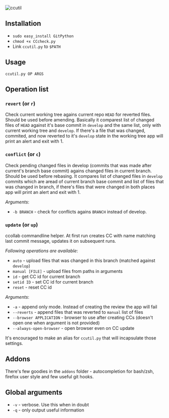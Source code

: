 
![ccutil](https://raw.githubusercontent.com/ShadowPrince/ccutil/master/addons/screenshots/ccutil.png)

## Installation

* `sudo easy_install GitPython`
* `chmod +x CCcheck.py`
* Link `ccutil.py` to `$PATH`

## Usage

`ccutil.py OP ARGS`

## Operation list

### `revert` (or `r`)
Check current working tree agains current repo `HEAD` for reverted files. Should be used before amending.
Basically it comparest list of changed files of `HEAD` against it's base commit in `develop` and the same list, only with current working tree and `develop`. If there's a file that was changed, commited, and now reverted to it's `develop` state in the working tree app will print an alert and exit with 1.

### `conflict` (or `c`)
Check pending changed files in develop (commits that was made after current's branch base commit) agains changed files in current branch. Should be used before rebasing.
It compares list of changed files in `develop` commits which are aread of current branch base commit and list of files that was changed in branch, if there's files that were changed in both places app will print an alert and exit with 1.

_Arguments_:

* `-b BRANCH` - check for conflicts agains `BRANCH` instead of develop.

### `update` (or `up`)
ccollab commandline helper. At first run creates CC with name matching last commit message, updates it on subsequent runs.

_Following operations are available_:

* `auto` - upload files that was changed in this branch (matched against `develop`)
* `manual [FILE]` - upload files from paths in arguments
* `id` - get CC id for current branch
* `setid ID` - set CC id for current branch
* `reset` - reset CC id

_Arguments_:

* `-a` - append only mode. Instead of creating the review the app will fail
* `--reverts` - append files that was reverted to `manual` list of files
* `--browser APPLICATION` - browser to use after creating CCs (doesn't open one when argument is not provided)
* `--always-open-browser` - open browser even on CC update

It's encouraged to make an alias for `ccutil.py` that will incapsulate those settings.

## Addons

There's few goodies in the `addons` folder - autocompletion for bash/zsh, firefox user style and few useful git hooks.

## Global arguments

* `-v` - verbose. Use this when in doubt
* `-q` - only output useful information
